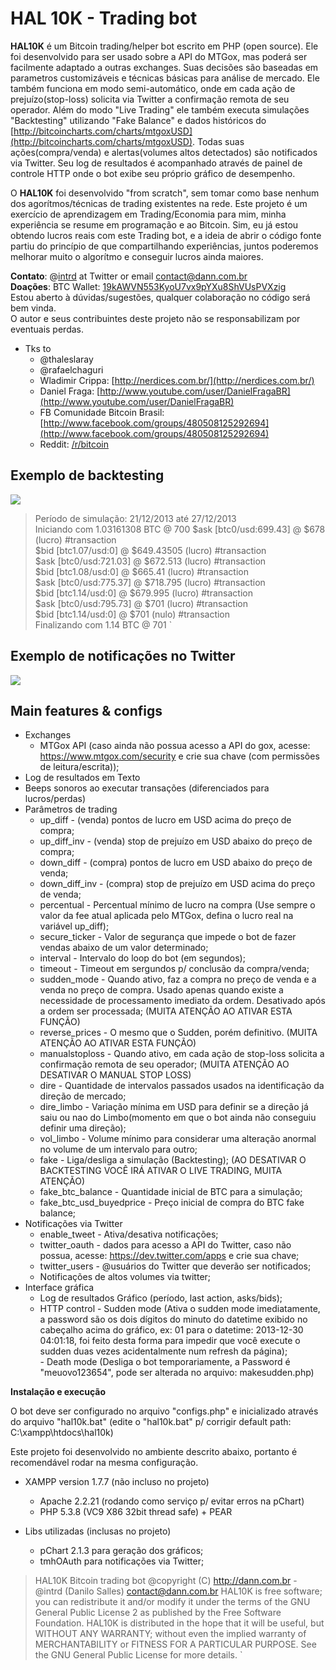 # HAL 10K - Trading bot

**HAL10K** é um Bitcoin trading/helper bot escrito em PHP (open source). Ele foi desenvolvido para ser usado sobre a API do MTGox, mas poderá ser facilmente adaptado a outras exchanges. Suas decisões são baseadas em parametros customizáveis e técnicas básicas para análise de mercado. Ele também funciona em modo semi-automático, onde em cada ação de prejuízo(stop-loss) solicita via Twitter a confirmação remota de seu operador. Além do modo "Live Trading" ele também executa simulações "Backtesting" utilizando "Fake Balance" e dados históricos do [http://bitcoincharts.com/charts/mtgoxUSD](http://bitcoincharts.com/charts/mtgoxUSD). Todas suas ações(compra/venda) e alertas(volumes altos detectados) são notificados via Twitter. Seu log de resultados é acompanhado através de painel de controle HTTP onde o bot exibe seu próprio gráfico de desempenho.

O **HAL10K** foi desenvolvido "from scratch", sem tomar como base nenhum dos agorítmos/técnicas de trading existentes na rede. Este projeto é um exercício de aprendizagem em Trading/Economia para mim, minha experiência se resume em programação e ao Bitcoin. Sim, eu já estou obtendo lucros reais com este Trading bot, e a ideia de abrir o código fonte partiu do princípio de que compartilhando experiências, juntos poderemos melhorar muito o algorítmo e conseguir lucros ainda maiores.

**Contato**: @[intrd](http://twitter.com/intrd) at Twitter or email [contact@dann.com.br](mailto:contact@dann.com.br)   
**Doações**: BTC Wallet: [19kAWVN553KyoU7vx9pYXu8ShVUsPVXzig](https://blockchain.info/address/19kAWVN553KyoU7vx9pYXu8ShVUsPVXzig)   
Estou aberto à dúvidas/sugestões, qualquer colaboração no código será bem vinda.    
O autor e seus contribuintes deste projeto não se responsabilizam por eventuais perdas.     

* Tks to
   - @thaleslaray 
   - @rafaelchaguri 
   - Wladimir Crippa: [http://nerdices.com.br/](http://nerdices.com.br/) 
   - Daniel Fraga: [http://www.youtube.com/user/DanielFragaBR](http://www.youtube.com/user/DanielFragaBR) 
   - FB Comunidade Bitcoin Brasil: [http://www.facebook.com/groups/480508125292694](http://www.facebook.com/groups/480508125292694) 
   - Reddit: [/r/bitcoin](http://www.reddit.com/r/bitcoin) 

## Exemplo de backtesting

![](http://dann.com.br/chart_sample.png)

>Período de simulação: 21/12/2013 até 27/12/2013    
>Iniciando com 1.03161308 BTC @ 700 
>$ask [btc0/usd:699.43] @ $678 (lucro) #transaction  
>$bid [btc1.07/usd:0] @ $649.43505 (lucro) #transaction  
>$ask [btc0/usd:721.03] @ $672.513 (lucro) #transaction  
>$bid [btc1.08/usd:0] @ $665.41 (lucro) #transaction     
>$ask [btc0/usd:775.37] @ $718.795 (lucro) #transaction  
>$bid [btc1.14/usd:0] @ $679.995 (lucro) #transaction    
>$ask [btc0/usd:795.73] @ $701 (lucro) #transaction  
>$bid [btc1.14/usd:0] @ $701 (nulo) #transaction     
>Finalizando com 1.14 BTC @ 701 
`

## Exemplo de notificações no Twitter

![](http://dann.com.br/hal_twitter.png)

## Main features & configs

* Exchanges
   - MTGox API (caso ainda não possua acesso a API do gox, acesse: https://www.mtgox.com/security e crie sua chave (com permissões de leitura/escrita)); 
* Log de resultados em Texto
* Beeps sonoros ao executar transações (diferenciados para lucros/perdas)
* Parâmetros de trading
   - up_diff - (venda) pontos de lucro em USD acima do preço de compra;    
   - up_diff_inv - (venda) stop de prejuízo em USD abaixo do preço de compra;  
   - down_diff - (compra) pontos de lucro em USD abaixo do preço de venda;     
   - down_diff_inv - (compra) stop de prejuízo em USD acima do preço de venda;     
   - percentual - Percentual mínimo de lucro na compra (Use sempre o valor da fee atual aplicada pelo MTGox, defina o lucro real na variável up_diff);    
   - secure_ticker - Valor de segurança que impede o bot de fazer vendas abaixo de um valor determinado;   
   - interval - Intervalo do loop do bot (em segundos);    
   - timeout - Timeout em sergundos p/ conclusão da compra/venda;  
   - sudden_mode - Quando ativo, faz a compra no preço de venda e a venda no preço de compra. Usado apenas quando existe a necessidade de processamento imediato da ordem. Desativado após a ordem ser processada; (MUITA ATENÇÃO AO ATIVAR ESTA FUNÇÃO)     
   - reverse_prices - O mesmo que o Sudden, porém definitivo. (MUITA ATENÇÃO AO ATIVAR ESTA FUNÇÃO)    
   - manualstoploss - Quando ativo, em cada ação de stop-loss solicita a confirmação remota de seu operador; (MUITA ATENÇÃO AO DESATIVAR O MANUAL STOP LOSS)    
   - dire - Quantidade de intervalos passados usados na identificação da direção de mercado;   
   - dire_limbo - Variação mínima em USD para definir se a direção já saiu ou nao do Limbo(momento em que o bot ainda não conseguiu definir uma direção);     
   - vol_limbo - Volume mínimo para considerar uma alteração anormal no volume de um intervalo para outro;     
   - fake - Liga/desliga a simulação (Backtesting); (AO DESATIVAR O BACKTESTING VOCÊ IRÁ ATIVAR O LIVE TRADING, MUITA ATENÇÃO)    
   - fake_btc_balance - Quantidade inicial de BTC para a simulação;    
   - fake_btc_usd_buyedprice - Preço inicial de compra do BTC fake balance;    
* Notificações via Twitter
   - enable_tweet - Ativa/desativa notificações;   
   - twitter_oauth - dados para acesso a API do Twitter, caso não possua, acesse: https://dev.twitter.com/apps e crie sua chave;  
   - twitter_users - @usuários do Twitter que deverão ser notificados;     
   - Notificações de altos volumes via twitter;  
* Interface gráfica
   - Log de resultados Gráfico (período, last action, asks/bids);  
  * HTTP control
         - Sudden mode (Ativa o sudden mode imediatamente, a password são os dois dígitos do minuto do datetime exibido no cabeçalho acima do gráfico, ex: 01 para o datetime: 2013-12-30 04:01:18, foi feito desta forma para impedir que você execute o sudden duas vezes acidentalmente num refresh da página);  
         - Death mode (Desliga o bot temporariamente, a Password é "meuovo123654", pode ser alterada no arquivo: makesudden.php)     

**Instalação e execução**   

O bot deve ser configurado no arquivo "configs.php" e inicializado através do arquivo "hal10k.bat" (edite o "hal10k.bat" p/ corrigir default path: C:\xampp\htdocs\hal10k)   

Este projeto foi desenvolvido no ambiente descrito abaixo, portanto é recomendável rodar na mesma configuração.     
* XAMPP version 1.7.7 (não incluso no projeto)
   - Apache 2.2.21 (rodando como serviço p/ evitar erros na pChart)
   - PHP 5.3.8 (VC9 X86 32bit thread safe) + PEAR

* Libs utilizadas (inclusas no projeto)
   - pChart 2.1.3 para geração dos gráficos;
   - tmhOAuth para notificações via Twitter;

>HAL10K Bitcoin trading bot
>@copyright (C) http://dann.com.br - @intrd (Danilo Salles) <contact@dann.com.br>
>HAL10K is free software; you can redistribute it and/or
>modify it under the terms of the GNU General Public License 2
>as published by the Free Software Foundation.
>HAL10K is distributed in the hope that it will be useful,
>but WITHOUT ANY WARRANTY; without even the implied warranty of
>MERCHANTABILITY or FITNESS FOR A PARTICULAR PURPOSE.  See the
>GNU General Public License for more details.
`
